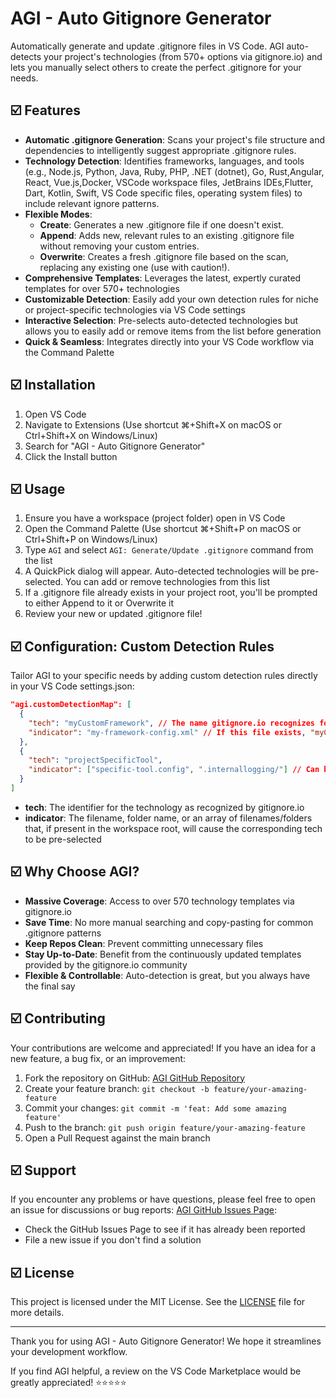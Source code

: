 # AGI - Auto Gitignore Generator

Automatically generate and update .gitignore files in VS Code. AGI auto-detects your project's technologies (from 570+ options via gitignore.io) and lets you manually select others to create the perfect .gitignore for your needs.

<!-- Consider adding a catchy banner image or a short GIF here showing AGI in action -->

## ☑️ Features

- **Automatic .gitignore Generation**: Scans your project's file structure and dependencies to intelligently suggest appropriate .gitignore rules.
- **Technology Detection**: Identifies frameworks, languages, and tools (e.g., Node.js, Python, Java, Ruby, PHP, .NET (dotnet), Go, Rust,Angular, React, Vue.js,Docker, VSCode workspace files, JetBrains IDEs,Flutter, Dart, Kotlin, Swift, VS Code specific files, operating system files) to include relevant ignore patterns.
-  **Flexible Modes**:
    - **Create**: Generates a new .gitignore file if one doesn't exist.
    - **Append**: Adds new, relevant rules to an existing .gitignore file without removing your custom entries.
    - **Overwrite**: Creates a fresh .gitignore file based on the scan, replacing any existing one (use with caution!).
- **Comprehensive Templates**: Leverages the latest, expertly curated templates for over 570+ technologies
- **Customizable Detection**: Easily add your own detection rules for niche or project-specific technologies via VS Code settings
- **Interactive Selection**: Pre-selects auto-detected technologies but allows you to easily add or remove items from the list before generation
- **Quick & Seamless**: Integrates directly into your VS Code workflow via the Command Palette

## ☑️ Installation

1. Open VS Code
2. Navigate to Extensions (Use shortcut ⌘+Shift+X on macOS or Ctrl+Shift+X on Windows/Linux)
3. Search for "AGI - Auto Gitignore Generator"
4. Click the Install button

## ☑️ Usage

1. Ensure you have a workspace (project folder) open in VS Code
2. Open the Command Palette (Use shortcut ⌘+Shift+P on macOS or Ctrl+Shift+P on Windows/Linux)
3. Type `AGI` and select `AGI: Generate/Update .gitignore` command from the list
4. A QuickPick dialog will appear. Auto-detected technologies will be pre-selected. You can add or remove technologies from this list
5. If a .gitignore file already exists in your project root, you'll be prompted to either Append to it or Overwrite it
6. Review your new or updated .gitignore file!

## ☑️ Configuration: Custom Detection Rules

Tailor AGI to your specific needs by adding custom detection rules directly in your VS Code settings.json:

```json
"agi.customDetectionMap": [
  {
    "tech": "myCustomFramework", // The name gitignore.io recognizes for this tech
    "indicator": "my-framework-config.xml" // If this file exists, "myCustomFramework" is pre-selected
  },
  {
    "tech": "projectSpecificTool",
    "indicator": ["specific-tool.config", ".internallogging/"] // Can be a file or folder, or an array of them
  }
]
```

- **tech**: The identifier for the technology as recognized by gitignore.io
- **indicator**: The filename, folder name, or an array of filenames/folders that, if present in the workspace root, will cause the corresponding tech to be pre-selected

## ☑️ Why Choose AGI?

- **Massive Coverage**: Access to over 570 technology templates via gitignore.io
- **Save Time**: No more manual searching and copy-pasting for common .gitignore patterns
- **Keep Repos Clean**: Prevent committing unnecessary files
- **Stay Up-to-Date**: Benefit from the continuously updated templates provided by the gitignore.io community
- **Flexible & Controllable**: Auto-detection is great, but you always have the final say

## ☑️ Contributing

Your contributions are welcome and appreciated! If you have an idea for a new feature, a bug fix, or an improvement:

1. Fork the repository on GitHub: [AGI GitHub Repository](https://github.com/ravi-s7/AGI)
2. Create your feature branch: `git checkout -b feature/your-amazing-feature`
3. Commit your changes: `git commit -m 'feat: Add some amazing feature'`
4. Push to the branch: `git push origin feature/your-amazing-feature`
5. Open a Pull Request against the main branch

## ☑️ Support

If you encounter any problems or have questions, please feel free to open an issue for discussions or bug reports: [AGI GitHub Issues Page](https://github.com/ravi-s7/AGI/issues):

- Check the GitHub Issues Page to see if it has already been reported
- File a new issue if you don't find a solution

## ☑️ License

This project is licensed under the MIT License. See the [LICENSE](https://github.com/ravi-s7/AGI/blob/main/LICENSE) file for more details.

---

Thank you for using AGI - Auto Gitignore Generator! We hope it streamlines your development workflow.

If you find AGI helpful, a review on the VS Code Marketplace would be greatly appreciated! ⭐⭐⭐⭐⭐